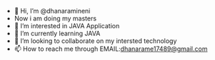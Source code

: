- 👋 Hi, I’m @dhanaramineni
-    Now i am doing my masters
- 👀 I’m interested in JAVA Application
- 🌱 I’m currently learning JAVA
- 💞️ I’m looking to collaborate on my intersted technology
- 📫 How to reach me through EMAIL:dhanarame17489@gmail.com

<!---
dhana1701/dhana1701 is a ✨ special ✨ repository because its `README.md` (this file) appears on your GitHub profile.
You can click the Preview link to take a look at your changes.
--->
